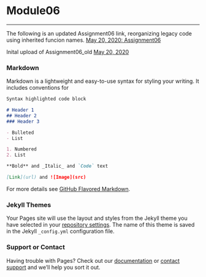 # Module06
---



The following is an updated Assignment06 link, reorganizing legacy code using inherited funcion names.
[May 20, 2020: Assignment06](https://github.com/cVarW/IntroToProg-Python-Mod06/blob/master/Assignment06.py)


Inital upload of Assignment06_old
[May 20, 2020](https://github.com/cVarW/IntroToProg-Python-Mod06)








### Markdown

Markdown is a lightweight and easy-to-use syntax for styling your writing. It includes conventions for

```markdown
Syntax highlighted code block

# Header 1
## Header 2
### Header 3

- Bulleted
- List

1. Numbered
2. List

**Bold** and _Italic_ and `Code` text

[Link](url) and ![Image](src)
```

For more details see [GitHub Flavored Markdown](https://guides.github.com/features/mastering-markdown/).

### Jekyll Themes

Your Pages site will use the layout and styles from the Jekyll theme you have selected in your [repository settings](https://github.com/cVarW/IntroToProg-Python-Mod06/settings). The name of this theme is saved in the Jekyll `_config.yml` configuration file.

### Support or Contact

Having trouble with Pages? Check out our [documentation](https://help.github.com/categories/github-pages-basics/) or [contact support](https://github.com/contact) and we’ll help you sort it out.
